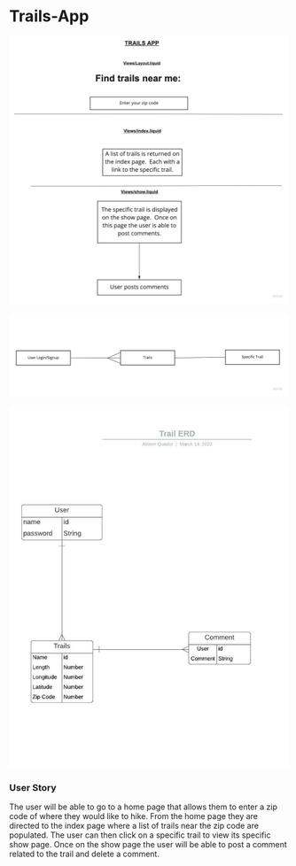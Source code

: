 # Trails-App
![alt text](/Trails.jpg)

![alt text](/ERD.jpg)

![alt text](/Trail%20ERD%20-%20Salesforce%20schema%20import%20(ERD).jpeg)

### User Story
The user will be able to go to a home page that allows them to enter a zip code of where they would like to hike.  From the home page they are directed to the index page where a list of trails near the zip code are populated.  The user can then click on a specific trail to view its specific show page.  Once on the show page the user will be able to post a comment related to the trail and delete a comment.
